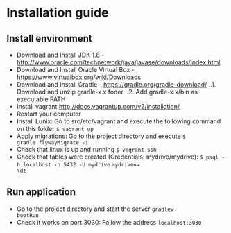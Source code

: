 # Installation guide

## Install environment
* Download and Install JDK 1.8 - http://www.oracle.com/technetwork/java/javase/downloads/index.html
* Download and Install Oracle Virtual Box - https://www.virtualbox.org/wiki/Downloads
* Download and Install Gradle - https://gradle.org/gradle-download/
..1. Download and unzip gradle-x.x foder
..2. Add gradle-x.x/bin as executable PATH
* Install vagrant http://docs.vagrantup.com/v2/installation/
* Restart your computer
* Install Lunix: Go to src/etc/vagrant and execute the following command on this folder
	<code>$ vagrant up </code>
* Apply migrations: Go to the project directory and execute
	<code>$ gradle flywayMigrate -i</code>
* Check that linux is up and running
	<code>$ vagrant ssh</code>
* Check that tables were created (Credentials: mydrive/mydrive):
	<code>$ psql -h localhost -p 5432 -U mydrive</code>
	<code>mydrive=> \dt</code>
	
## Run application
* Go to the project directory and start the server
	<code>gradlew bootRun</code>
* Check it works on port 3030: Follow the address 
	<code>localhost:3030</code>
	



